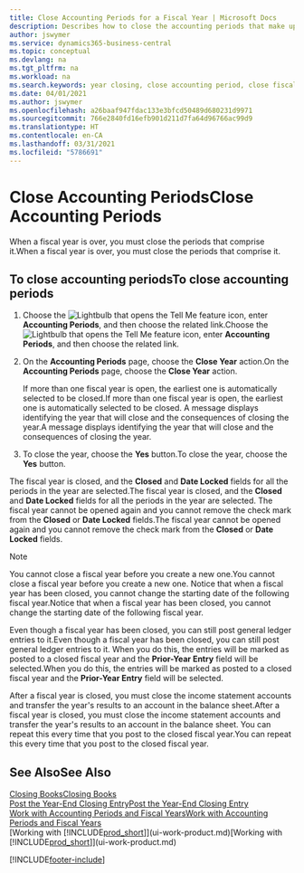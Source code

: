 ```yaml
---
title: Close Accounting Periods for a Fiscal Year | Microsoft Docs
description: Describes how to close the accounting periods that make up the fiscal year.
author: jswymer
ms.service: dynamics365-business-central
ms.topic: conceptual
ms.devlang: na
ms.tgt_pltfrm: na
ms.workload: na
ms.search.keywords: year closing, close accounting period, close fiscal year, bank account detailed trial balance
ms.date: 04/01/2021
ms.author: jswymer
ms.openlocfilehash: a26baaf947fdac133e3bfcd50489d680231d9971
ms.sourcegitcommit: 766e2840fd16efb901d211d7fa64d96766ac99d9
ms.translationtype: HT
ms.contentlocale: en-CA
ms.lasthandoff: 03/31/2021
ms.locfileid: "5786691"
---
```

# <a name="close-accounting-periods"></a><span data-ttu-id="2dd05-103">Close Accounting Periods</span><span class="sxs-lookup"><span data-stu-id="2dd05-103">Close Accounting Periods</span></span>
<span data-ttu-id="2dd05-104">When a fiscal year is over, you must close the periods that comprise it.</span><span class="sxs-lookup"><span data-stu-id="2dd05-104">When a fiscal year is over, you must close the periods that comprise it.</span></span>

## <a name="to-close-accounting-periods"></a><span data-ttu-id="2dd05-105">To close accounting periods</span><span class="sxs-lookup"><span data-stu-id="2dd05-105">To close accounting periods</span></span>
1. <span data-ttu-id="2dd05-106">Choose the ![Lightbulb that opens the Tell Me feature](media/ui-search/search_small.png "Tell me what you want to do") icon, enter **Accounting Periods**, and then choose the related link.</span><span class="sxs-lookup"><span data-stu-id="2dd05-106">Choose the ![Lightbulb that opens the Tell Me feature](media/ui-search/search_small.png "Tell me what you want to do") icon, enter **Accounting Periods**, and then choose the related link.</span></span>
2. <span data-ttu-id="2dd05-107">On the **Accounting Periods** page, choose the **Close Year** action.</span><span class="sxs-lookup"><span data-stu-id="2dd05-107">On the **Accounting Periods** page, choose the **Close Year** action.</span></span>

    <span data-ttu-id="2dd05-108">If more than one fiscal year is open, the earliest one is automatically selected to be closed.</span><span class="sxs-lookup"><span data-stu-id="2dd05-108">If more than one fiscal year is open, the earliest one is automatically selected to be closed.</span></span> <span data-ttu-id="2dd05-109">A message displays identifying the year that will close and the consequences of closing the year.</span><span class="sxs-lookup"><span data-stu-id="2dd05-109">A message displays identifying the year that will close and the consequences of closing the year.</span></span>
3. <span data-ttu-id="2dd05-110">To close the year, choose the **Yes** button.</span><span class="sxs-lookup"><span data-stu-id="2dd05-110">To close the year, choose the **Yes** button.</span></span>

<span data-ttu-id="2dd05-111">The fiscal year is closed, and the **Closed** and **Date Locked** fields for all the periods in the year are selected.</span><span class="sxs-lookup"><span data-stu-id="2dd05-111">The fiscal year is closed, and the **Closed** and **Date Locked** fields for all the periods in the year are selected.</span></span> <span data-ttu-id="2dd05-112">The fiscal year cannot be opened again and you cannot remove the check mark from the **Closed** or **Date Locked** fields.</span><span class="sxs-lookup"><span data-stu-id="2dd05-112">The fiscal year cannot be opened again and you cannot remove the check mark from the **Closed** or **Date Locked** fields.</span></span>

> [!NOTE]  
>   <span data-ttu-id="2dd05-113">You cannot close a fiscal year before you create a new one.</span><span class="sxs-lookup"><span data-stu-id="2dd05-113">You cannot close a fiscal year before you create a new one.</span></span> <span data-ttu-id="2dd05-114">Notice that when a fiscal year has been closed, you cannot change the starting date of the following fiscal year.</span><span class="sxs-lookup"><span data-stu-id="2dd05-114">Notice that when a fiscal year has been closed, you cannot change the starting date of the following fiscal year.</span></span>

<span data-ttu-id="2dd05-115">Even though a fiscal year has been closed, you can still post general ledger entries to it.</span><span class="sxs-lookup"><span data-stu-id="2dd05-115">Even though a fiscal year has been closed, you can still post general ledger entries to it.</span></span> <span data-ttu-id="2dd05-116">When you do this, the entries will be marked as posted to a closed fiscal year and the **Prior-Year Entry** field will be selected.</span><span class="sxs-lookup"><span data-stu-id="2dd05-116">When you do this, the entries will be marked as posted to a closed fiscal year and the **Prior-Year Entry** field will be selected.</span></span>

<span data-ttu-id="2dd05-117">After a fiscal year is closed, you must close the income statement accounts and transfer the year's results to an account in the balance sheet.</span><span class="sxs-lookup"><span data-stu-id="2dd05-117">After a fiscal year is closed, you must close the income statement accounts and transfer the year's results to an account in the balance sheet.</span></span> <span data-ttu-id="2dd05-118">You can repeat this every time that you post to the closed fiscal year.</span><span class="sxs-lookup"><span data-stu-id="2dd05-118">You can repeat this every time that you post to the closed fiscal year.</span></span>

## <a name="see-also"></a><span data-ttu-id="2dd05-119">See Also</span><span class="sxs-lookup"><span data-stu-id="2dd05-119">See Also</span></span>

[<span data-ttu-id="2dd05-120">Closing Books</span><span class="sxs-lookup"><span data-stu-id="2dd05-120">Closing Books</span></span>](year-close-books.md)  
[<span data-ttu-id="2dd05-121">Post the Year-End Closing Entry</span><span class="sxs-lookup"><span data-stu-id="2dd05-121">Post the Year-End Closing Entry</span></span>](year-how-post-year-end-close-entry.md)  
[<span data-ttu-id="2dd05-122">Work with Accounting Periods and Fiscal Years</span><span class="sxs-lookup"><span data-stu-id="2dd05-122">Work with Accounting Periods and Fiscal Years</span></span>](finance-accounting-periods-and-fiscal-years.md)  
<span data-ttu-id="2dd05-123">[Working with [!INCLUDE[prod_short](includes/prod_short.md)]](ui-work-product.md)</span><span class="sxs-lookup"><span data-stu-id="2dd05-123">[Working with [!INCLUDE[prod_short](includes/prod_short.md)]](ui-work-product.md)</span></span>


[!INCLUDE[footer-include](includes/footer-banner.md)]